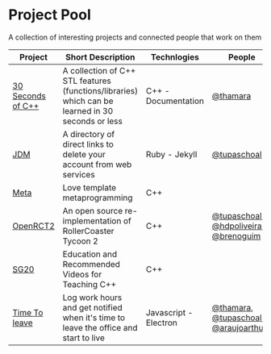 # Project Pool
A collection of interesting projects and connected people that work on them 

Project | Short Description | Technlogies | People
------------ | ------------- | ------------- | -------------
[30 Seconds of C++][11] | A collection of C++ STL features (functions/libraries) which can be learned in 30 seconds or less | C++ - Documentation | [@thamara][8]
[JDM][1] | A directory of direct links to delete your account from web services | Ruby - Jekyll | [@tupaschoal][2]
[Meta][3]| Love template metaprogramming | C++ | 
[OpenRCT2][4] | An open source re-implementation of RollerCoaster Tycoon 2 | C++ | [@tupaschoal][2], [@hdpoliveira][5], [@brenoguim][6]
[SG20][10] | Education and Recommended Videos for Teaching C++ | C++ | 
[Time To leave][7] | Log work hours and get notified when it's time to leave the office and start to live | Javascript - Electron | [@thamara][8], [@tupaschoal][2], [@araujoarthur0][9]

[1]: https://github.com/jdm-contrib/jdm
[2]: https://github.com/tupaschoal
[3]: https://github.com/brunocodutra/metal
[4]: https://github.com/OpenRCT2/OpenRCT2
[5]: https://github.com/hdpoliveira
[6]: https://github.com/brenoguim
[7]: https://github.com/thamara/time-to-leave
[8]: https://github.com/thamara
[9]: https://github.com/araujoarthur0
[10]: https://github.com/cplusplus/SG20
[11]: https://github.com/Bhupesh-V/30-seconds-of-cpp
